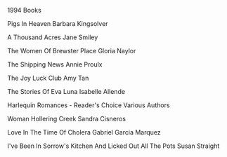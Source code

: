 1994 Books

Pigs In Heaven
Barbara Kingsolver

A Thousand Acres
Jane Smiley

The Women Of Brewster Place
Gloria Naylor

The Shipping News
Annie Proulx

The Joy Luck Club
Amy Tan

The Stories Of Eva Luna
Isabelle Allende

Harlequin Romances -
Reader's Choice
Various Authors

Woman Hollering Creek
Sandra Cisneros

Love In The Time Of Cholera
Gabriel Garcia Marquez

I've Been In Sorrow's Kitchen And
Licked Out All The Pots
Susan Straight